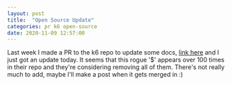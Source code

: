 ```yaml
---
layout: post
title:  "Open Source Update"
categories: pr k6 open-source
date: 2020-11-09 12:57:00
---
```


Last week I made a PR to the k6 repo to update some docs, [link here](https://github.com/loadimpact/k6-docs/pull/146) and I just got an update today. It seems that this rogue '$' appears over 100 times in their repo and they're considering removing all of them. There's not really much to add, maybe I'll make a post when it gets merged in :)
